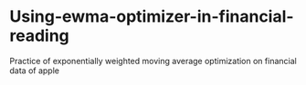 # Using-ewma-optimizer-in-financial-reading
Practice of exponentially weighted moving average optimization on financial data of apple
